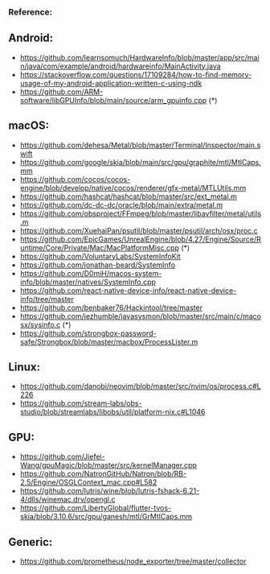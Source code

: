 ### Reference:

Android:
--------
  * https://github.com/learnsomuch/HardwareInfo/blob/master/app/src/main/java/com/example/android/hardwareinfo/MainActivity.java
  * https://stackoverflow.com/questions/17109284/how-to-find-memory-usage-of-my-android-application-written-c-using-ndk
  * https://github.com/ARM-software/libGPUInfo/blob/main/source/arm_gpuinfo.cpp (*)

macOS:
------
  * https://github.com/dehesa/Metal/blob/master/Terminal/Inspector/main.swift
  * https://github.com/google/skia/blob/main/src/gpu/graphite/mtl/MtlCaps.mm
  * https://github.com/cocos/cocos-engine/blob/develop/native/cocos/renderer/gfx-metal/MTLUtils.mm
  * https://github.com/hashcat/hashcat/blob/master/src/ext_metal.m
  * https://github.com/dc-dc-dc/oracle/blob/main/extra/metal.m
  * https://github.com/obsproject/FFmpeg/blob/master/libavfilter/metal/utils.m
  * https://github.com/XuehaiPan/psutil/blob/master/psutil/arch/osx/proc.c
  * https://github.com/EpicGames/UnrealEngine/blob/4.27/Engine/Source/Runtime/Core/Private/Mac/MacPlatformMisc.cpp (*)
  * https://github.com/VoluntaryLabs/SystemInfoKit
  * https://github.com/jonathan-beard/SystemInfo
  * https://github.com/D0miH/macos-system-info/blob/master/natives/SystemInfo.cpp
  * https://github.com/react-native-device-info/react-native-device-info/tree/master
  * https://github.com/benbaker76/Hackintool/tree/master
  * https://github.com/jezhumble/javasysmon/blob/master/src/main/c/macosx/sysinfo.c (*)
  * https://github.com/strongbox-password-safe/Strongbox/blob/master/macbox/ProcessLister.m

Linux:
------
  * https://github.com/danobi/neovim/blob/master/src/nvim/os/process.c#L226
  * https://github.com/stream-labs/obs-studio/blob/streamlabs/libobs/util/platform-nix.c#L1046

GPU:
----
  * https://github.com/Jiefei-Wang/gpuMagic/blob/master/src/kernelManager.cpp
  * https://github.com/NatronGitHub/Natron/blob/RB-2.5/Engine/OSGLContext_mac.cpp#L582
  * https://github.com/lutris/wine/blob/lutris-fshack-6.21-4/dlls/winemac.drv/opengl.c
  * https://github.com/LibertyGlobal/flutter-tvos-skia/blob/3.10.6/src/gpu/ganesh/mtl/GrMtlCaps.mm

Generic:
--------
  * https://github.com/prometheus/node_exporter/tree/master/collector
